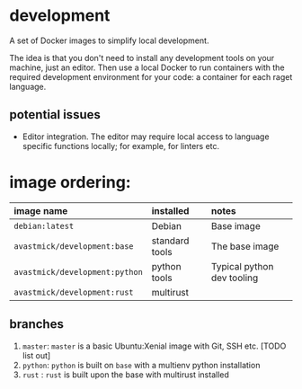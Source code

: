# development

A set of Docker images to simplify local development.

The idea is that you don't need to install any development tools on your machine, just an editor. Then use a local Docker to run containers with the required development environment for your code: a container for each raget language.

## potential issues

- Editor integration. The editor may require local access to language specific functions locally; for example, for linters etc.


# image ordering:


|image name |installed|notes|
|:---|:---|:---|
|``debian:latest``|Debian|Base image
|``avastmick/development:base``|standard tools|The base image|
|``avastmick/development:python``|python tools|Typical python dev tooling|
|``avastmick/development:rust``|multirust||


## branches

1. ``master``: ``master`` is a basic Ubuntu:Xenial image with Git, SSH etc. [TODO list out]
2. ``python``: ``python`` is built on ``base`` with a multienv python installation
3. ``rust`` : ``rust`` is built upon the base with multirust installed
